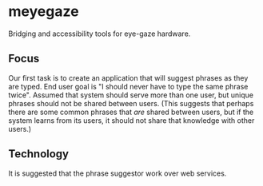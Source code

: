 # meyegaze

Bridging and accessibility tools for eye-gaze hardware.

## Focus

Our first task is to create an application that will suggest phrases as they are typed.  End user goal is 
"I should never have to type the same phrase twice".  Assumed that system should serve more than one user, but 
unique phrases should not be shared between users.  (This suggests that perhaps there are some common phrases
that *are* shared between users, but if the system learns from its users, it should not share that knowledge with
other users.)

## Technology

It is suggested that the phrase suggestor work over web services.  
